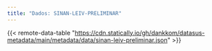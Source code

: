 ```yaml
---
title: "Dados: SINAN-LEIV-PRELIMINAR"
---
```


{{< remote-data-table "https://cdn.statically.io/gh/dankkom/datasus-metadata/main/metadata/data/sinan-leiv-preliminar.json" >}}
